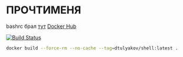 # ПРОЧТИМЕНЯ #

bashrc брал [тут](https://wiki.archlinux.org/index.php/Color_Bash_Prompt_(Русский))
[Docker Hub](https://hub.docker.com/r/dtulyakov/shell/)

[![Build Status](https://travis-ci.org/dtulyakov/shell.svg?branch=master)](https://travis-ci.org/dtulyakov/shell)

```BASH
docker build --force-rm --no-cache --tag=dtulyakov/shell:latest .
```
